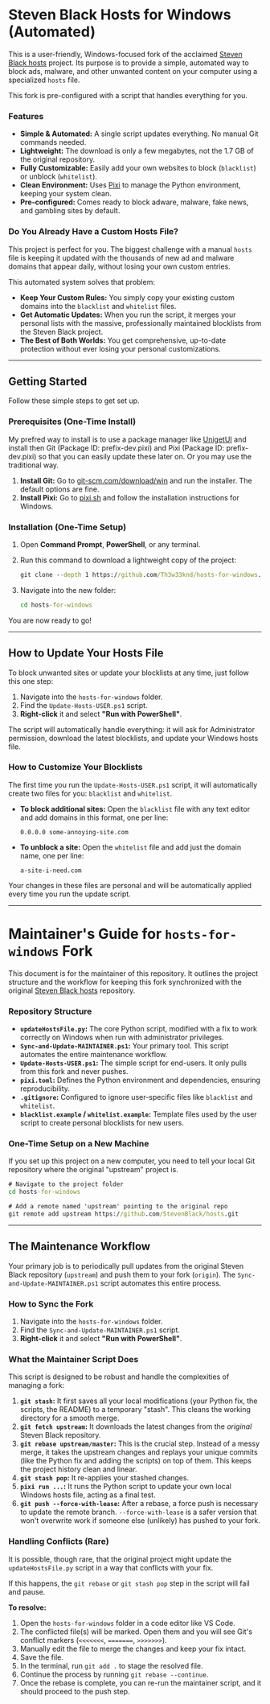 # Steven Black Hosts for Windows (Automated)

This is a user-friendly, Windows-focused fork of the acclaimed [Steven Black hosts](https://github.com/StevenBlack/hosts) project. Its purpose is to provide a simple, automated way to block ads, malware, and other unwanted content on your computer using a specialized `hosts` file.

This fork is pre-configured with a script that handles everything for you.

### Features

* **Simple & Automated:** A single script updates everything. No manual Git commands needed.
* **Lightweight:** The download is only a few megabytes, not the 1.7 GB of the original repository.
* **Fully Customizable:** Easily add your own websites to block (`blacklist`) or unblock (`whitelist`).
* **Clean Environment:** Uses [Pixi](https://pixi.sh/) to manage the Python environment, keeping your system clean.
* **Pre-configured:** Comes ready to block adware, malware, fake news, and gambling sites by default.

### Do You Already Have a Custom Hosts File?

This project is perfect for you. The biggest challenge with a manual `hosts` file is keeping it updated with the thousands of new ad and malware domains that appear daily, without losing your own custom entries.

This automated system solves that problem:

* **Keep Your Custom Rules:** You simply copy your existing custom domains into the `blacklist` and `whitelist` files.
* **Get Automatic Updates:** When you run the script, it merges your personal lists with the massive, professionally maintained blocklists from the Steven Black project.
* **The Best of Both Worlds:** You get comprehensive, up-to-date protection without ever losing your personal customizations.

---

## Getting Started

Follow these simple steps to get set up.

### Prerequisites (One-Time Install)

My prefred way to install is to use a package manager like [UnigetUI](https://github.com/marticliment/UniGetUI) and install then Git (Package ID: prefix-dev.pixi) and Pixi (Package ID: prefix-dev.pixi) so that you can easily update these later on. Or you may use the traditional way.

1. **Install Git:** Go to [git-scm.com/download/win](https://git-scm.com/download/win) and run the installer. The default options are fine.
2. **Install Pixi:** Go to [pixi.sh](https://pixi.sh/latest/) and follow the installation instructions for Windows.

### Installation (One-Time Setup)

1. Open **Command Prompt**, **PowerShell**, or any terminal.
2. Run this command to download a lightweight copy of the project:

    ```cmd
    git clone --depth 1 https://github.com/Th3w33knd/hosts-for-windows.git
    ```

3. Navigate into the new folder:

    ```cmd
    cd hosts-for-windows
    ```

You are now ready to go!

---

## How to Update Your Hosts File

To block unwanted sites or update your blocklists at any time, just follow this one step:

1. Navigate into the `hosts-for-windows` folder.
2. Find the `Update-Hosts-USER.ps1` script.
3. **Right-click** it and select **"Run with PowerShell"**.

The script will automatically handle everything: it will ask for Administrator permission, download the latest blocklists, and update your Windows hosts file.

### How to Customize Your Blocklists

The first time you run the `Update-Hosts-USER.ps1` script, it will automatically create two files for you: `blacklist` and `whitelist`.

* **To block additional sites:** Open the `blacklist` file with any text editor and add domains in this format, one per line:

    ```
    0.0.0.0 some-annoying-site.com
    ```

* **To unblock a site:** Open the `whitelist` file and add just the domain name, one per line:

    ```
    a-site-i-need.com
    ```

Your changes in these files are personal and will be automatically applied every time you run the update script.

---

# Maintainer's Guide for `hosts-for-windows` Fork

This document is for the maintainer of this repository. It outlines the project structure and the workflow for keeping this fork synchronized with the original [Steven Black hosts](https://github.com/StevenBlack/hosts) repository.

### Repository Structure

* **`updateHostsFile.py`:** The core Python script, modified with a fix to work correctly on Windows when run with administrator privileges.
* **`Sync-and-Update-MAINTAINER.ps1`:** Your primary tool. This script automates the entire maintenance workflow.
* **`Update-Hosts-USER.ps1`:** The simple script for end-users. It only pulls from this fork and never pushes.
* **`pixi.toml`:** Defines the Python environment and dependencies, ensuring reproducibility.
* **`.gitignore`:** Configured to ignore user-specific files like `blacklist` and `whitelist`.
* **`blacklist.example` / `whitelist.example`:** Template files used by the user script to create personal blocklists for new users.

### One-Time Setup on a New Machine

If you set up this project on a new computer, you need to tell your local Git repository where the original "upstream" project is.

```cmd
# Navigate to the project folder
cd hosts-for-windows

# Add a remote named 'upstream' pointing to the original repo
git remote add upstream https://github.com/StevenBlack/hosts.git
```

---

## The Maintenance Workflow

Your primary job is to periodically pull updates from the original Steven Black repository (`upstream`) and push them to your fork (`origin`). The `Sync-and-Update-MAINTAINER.ps1` script automates this entire process.

### How to Sync the Fork

1. Navigate into the `hosts-for-windows` folder.
2. Find the `Sync-and-Update-MAINTAINER.ps1` script.
3. **Right-click** it and select **"Run with PowerShell"**.

### What the Maintainer Script Does

This script is designed to be robust and handle the complexities of managing a fork:

1. **`git stash`:** It first saves all your local modifications (your Python fix, the scripts, the README) to a temporary "stash". This cleans the working directory for a smooth merge.
2. **`git fetch upstream`:** It downloads the latest changes from the *original* Steven Black repository.
3. **`git rebase upstream/master`:** This is the crucial step. Instead of a messy merge, it takes the upstream changes and replays your unique commits (like the Python fix and adding the scripts) on top of them. This keeps the project history clean and linear.
4. **`git stash pop`:** It re-applies your stashed changes.
5. **`pixi run ...`:** It runs the Python script to update your own local Windows hosts file, acting as a final test.
6. **`git push --force-with-lease`:** After a rebase, a force push is necessary to update the remote branch. `--force-with-lease` is a safer version that won't overwrite work if someone else (unlikely) has pushed to your fork.

### Handling Conflicts (Rare)

It is possible, though rare, that the original project might update the `updateHostsFile.py` script in a way that conflicts with your fix.

If this happens, the `git rebase` or `git stash pop` step in the script will fail and pause.

**To resolve:**

1. Open the `hosts-for-windows` folder in a code editor like VS Code.
2. The conflicted file(s) will be marked. Open them and you will see Git's conflict markers (`<<<<<<<`, `=======`, `>>>>>>>`).
3. Manually edit the file to merge the changes and keep your fix intact.
4. Save the file.
5. In the terminal, run `git add .` to stage the resolved file.
6. Continue the process by running `git rebase --continue`.
7. Once the rebase is complete, you can re-run the maintainer script, and it should proceed to the push step.

